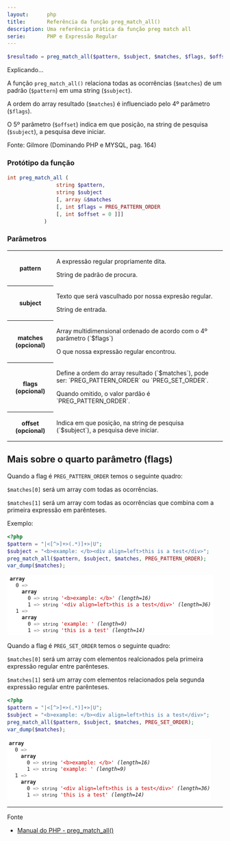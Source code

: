```yaml
---
layout:      php
title:       Referência da função preg_match_all()
description: Uma referência prática da função preg match all
serie:       PHP e Expressão Regular
---
```



```php
$resultado = preg_match_all($pattern, $subject, $matches, $flags, $offset);
```

Explicando...

A função `preg_match_all()` relaciona todas as ocorrências (`$matches`) de um padrão (`$pattern`) em uma string (`$subject`).

A ordem do array resultado (`$matches`) é influenciado pelo 4º parâmetro (`$flags`).

O 5º parâmetro (`$offset`) indica em que posição, na string de pesquisa (`$subject`), a pesquisa deve iniciar.

Fonte: Gilmore (Dominando PHP e MYSQL, pag. 164)


### Protótipo da função

```php
int preg_match_all (
                string $pattern,
                string $subject
                [, array &$matches
                [, int $flags = PREG_PATTERN_ORDER
                [, int $offset = 0 ]]]
            )
```


### Parâmetros

<table>
    <tr>
        <th>pattern</th>
        <td>
            <p>A expressão regular propriamente dita.</p>
            <p>String de padrão de procura.</p>
        </td>
    </tr>
    <tr>
        <th>subject</th>
        <td>
            <p>Texto que será vasculhado por nossa expresão regular.</p>
            <p>String de entrada.</p>
        </td>
    </tr>
    <tr>
        <th>matches (opcional)</th>
        <td>
            <p>Array multidimensional ordenado de acordo com o 4º parâmetro (`$flags`)</p>
            <p>O que nossa expressão regular encontrou.</p>
        </td>
    </tr>
    <tr>
        <th>flags (opcional)</th>
        <td>
            <p>Define a ordem do array resultado (`$matches`), pode ser: `PREG_PATTERN_ORDER` ou `PREG_SET_ORDER`.</p>
            <p>Quando omitido, o valor pardão é `PREG_PATTERN_ORDER`.</p>
        </td>
    </tr>
    <tr>
        <th>offset (opcional)</th>
        <td>
            <p>Indica em que posição, na string de pesquisa (`$subject`), a pesquisa deve iniciar.</p>
        </td>
    </tr>
</table>


Mais sobre o quarto parâmetro (flags)
---

Quando a flag é `PREG_PATTERN_ORDER` temos o seguinte quadro:

`$matches[0]` será um array com todas as ocorrências.

`$matches[1]` será um array com todas as ocorrências que combina com a primeira expressão em parênteses.

Exemplo:

```php
<?php
$pattern = "|<[^>]+>(.*)]+>|U";
$subject = "<b>example: </b><div align=left>this is a test</div>";
preg_match_all($pattern, $subject, $matches, PREG_PATTERN_ORDER);
var_dump($matches);
```

![Figura com o resultado de preg-pattern-order](php-preg-pattern-order.png "preg-pattern-order")

Quando a flag é `PREG_SET_ORDER` temos o seguinte quadro:

`$matches[0]` será um array com elementos realcionados pela primeira expressão regular entre parênteses.

`$matches[1]` será um array com elementos relacionados pela segunda expressão regular entre parênteses.

```php
<?php
$pattern = "|<[^>]+>(.*)]+>|U";
$subject = "<b>example: </b><div align=left>this is a test</div>";
preg_match_all($pattern, $subject, $matches, PREG_SET_ORDER);
var_dump($matches);
```

![Figura com o resultado de preg-set-order](php-preg-set-order.png "preg-set-order")

<hr>
Fonte 

- [Manual do PHP - preg_match_all()](http://www.php.net/manual/pt_BR/function.preg-match-all.php "link-externo")
